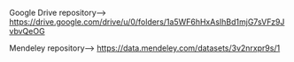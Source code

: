 Google Drive repository--> https://drive.google.com/drive/u/0/folders/1a5WF6hHxAsIhBd1mjG7sVFz9JvbvQeOG

Mendeley repository--> https://data.mendeley.com/datasets/3v2nrxpr9s/1  
